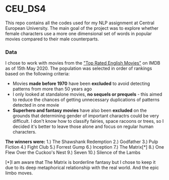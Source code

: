 # CEU_DS4

This repo contains all the codes used for my NLP assignment at Central European University. The main goal of the project was to explore whether female characters use a more one dimensional set of words in popular movies compared to their male counterparts. 

### Data

I chose to work with movies from the ["Top Rated English Movies"](https://www.imdb.com/chart/top-english-movies)  on IMDB as of 15th May 2020. The population was selected in order of rankings based on the following criteria:

* Movies **made before 1970** have been **excluded** to avoid detecting patterns from more than 50 years ago
* I only looked at standalone movies, **no sequels or prequels** - this aimed to reduce the chances of getting unnecessary duplications of patterns detected in one movie
* **Superhero and fantasy movies** have also been **excluded** on the grounds that determining gender of important charactrs could be very difficult. I don't know how to classify fairies, space racoons or trees, so I decided it's better to leave those alone and focus on regular human characters.

**The winners were:**
1.)	The Shawshank Redemption 
2.) Godfather
3.) Pulp Fiction
4.) Fight Club
5.) Forrest Gump
6.) Inception
7.) The Matrix[\*]
8.) One Flew Over the Cuckoo's Nest
9.) Seven
10.) Silence of the Lambs

[\*]I am aware that The Matrix is borderline fantasy but I chose to keep it due to its deep metaphorical relationship with the real world. And the epic limbo moves.




